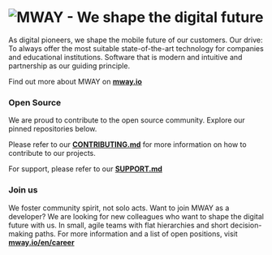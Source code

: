 # ![MWAY - We shape the digital future](https://github.com/user-attachments/assets/6826f030-b66a-4b0e-bc96-72d1b52b4834)

As digital pioneers, we shape the mobile future of our customers. Our drive: To always offer the most suitable state-of-the-art technology for companies and educational institutions. Software that is modern and intuitive and partnership as our guiding principle.

Find out more about MWAY on **[mway.io](https://mway.io/en)**

### Open Source

We are proud to contribute to the open source community. Explore our pinned repositories below.

Please refer to our **[CONTRIBUTING.md](https://github.com/mway-io/.github/blob/6ec82c85170eba80aa2c8d29b7b288a54ff22813/CONTRIBUTING.md)** for more information on how to contribute to our projects.

For support, please refer to our **[SUPPORT.md](https://github.com/mway-io/.github/blob/6ec82c85170eba80aa2c8d29b7b288a54ff22813/SUPPORT.md)**

### Join us

We foster community spirit, not solo acts. Want to join MWAY as a developer? We are looking for new colleagues who want to shape the digital future with us. In small, agile teams with flat hierarchies and short decision-making paths. For more information and a list of open positions, visit **[mway.io/en/career](https://mway.io/en/career)**
